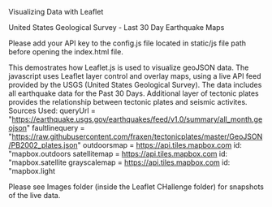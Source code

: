 Visualizing Data with Leaflet

United States Geological Survey - Last 30 Day Earthquake Maps

Please add your API key to the config.js file located in static/js file path before opening the index.html file.

This demostrates how Leaflet.js is used to visualize geoJSON data. The javascript uses Leaflet layer control and overlay maps, using a live API feed provided by the USGS (United States Geological Survey). The data includes all earthquake data for the Past 30 Days. Additional layer of tectonic plates provides the relationship between tectonic plates and seismic activites.
Sources Used:
queryUrl = "https://earthquake.usgs.gov/earthquakes/feed/v1.0/summary/all_month.geojson" 
faultlinequery = "https://raw.githubusercontent.com/fraxen/tectonicplates/master/GeoJSON/PB2002_plates.json" 
outdoorsmap = https://api.tiles.mapbox.com id: "mapbox.outdoors 
satellitemap = https://api.tiles.mapbox.com id: "mapbox.satellite 
grayscalemap = https://api.tiles.mapbox.com id: "mapbox.light 

Please see Images folder (inside the Leaflet CHallenge folder) for snapshots of the live data.